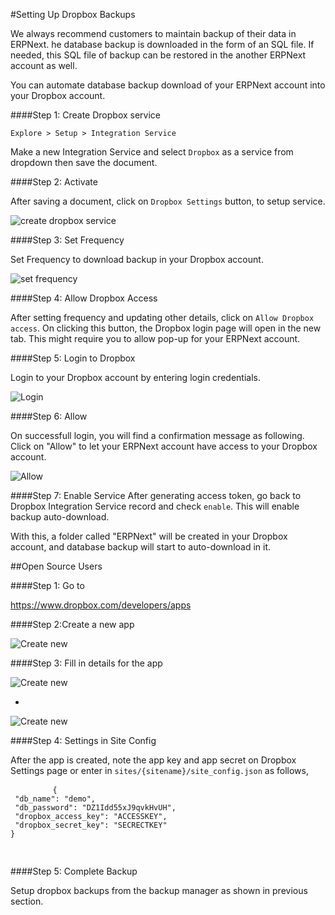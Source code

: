 #Setting Up Dropbox Backups

We always recommend customers to maintain backup of their data in ERPNext. he database backup is downloaded in the form of an SQL file. If needed, this SQL file of backup can be restored in the another ERPNext account as well.

You can automate database backup download of your ERPNext account into your Dropbox account.

####Step 1: Create Dropbox service

`Explore > Setup > Integration Service`

Make a new Integration Service and select `Dropbox` as a service from dropdown then save the document.

####Step 2: Activate

After saving a document, click on `Dropbox Settings` button, to setup service.

<img class="screenshot" alt="create dropbox service" src="{{docs_base_url}}/assets/img/setup/integration-service/create_service.png">

####Step 3: Set Frequency

Set Frequency to download backup in your Dropbox account.

<img class="screenshot" alt="set frequency" src="{{docs_base_url}}/assets/img/setup/integration-service/setup-backup-frequency.png">

####Step 4: Allow Dropbox Access

After setting frequency and updating other details, click on `Allow Dropbox access`. On clicking this button, the Dropbox login page will open in the new tab. This might require you to allow pop-up for your ERPNext account.

####Step 5: Login to Dropbox

Login to your Dropbox account by entering login credentials.

<img class="screenshot" alt="Login" src="{{docs_base_url}}/assets/img/setup/integration-service/dropbox-2.png">

####Step 6: Allow

On successfull login, you will find a confirmation message as following. Click on "Allow" to let your ERPNext account have access to your Dropbox account.

<img class="screenshot" alt="Allow" src="{{docs_base_url}}/assets/img/setup/integration-service/dropbox-3.png">

####Step 7: Enable Service
After generating access token, go back to Dropbox Integration Service record and check `enable`. This will enable backup auto-download.

With this, a folder called "ERPNext" will be created in your Dropbox account, and database backup will start to auto-download in it.

##Open Source Users

####Step 1: Go to

<a href="https://www.dropbox.com/developers/apps" target="_blank" style="line-height: 1.42857143;">https://www.dropbox.com/developers/apps</a>

####Step 2:Create a new app

<img class="screenshot" alt="Create new" src="{{docs_base_url}}/assets/img/setup/integration-service/dropbox-open-3.png">

####Step 3: Fill in details for the app

<img class="screenshot" alt="Create new" src="{{docs_base_url}}/assets/img/setup/integration-service/dropbox-open-1.png">

-
<img class="screenshot" alt="Create new" src="{{docs_base_url}}/assets/img/setup/integration-service/dropbox-open-2.png">

####Step 4: Settings in Site Config

After the app is created, note the app key and app secret on Dropbox Settings page or enter in `sites/{sitename}/site_config.json` as follows,

<div>
	<pre>
		<code>{ 
 "db_name": "demo", 
 "db_password": "DZ1Idd55xJ9qvkHvUH", 
 "dropbox_access_key": "ACCESSKEY", 
 "dropbox_secret_key": "SECRECTKEY" 
} 		
		</code>
	</pre>
</div>

####Step 5: Complete Backup

Setup dropbox backups from the backup manager as shown in previous section.